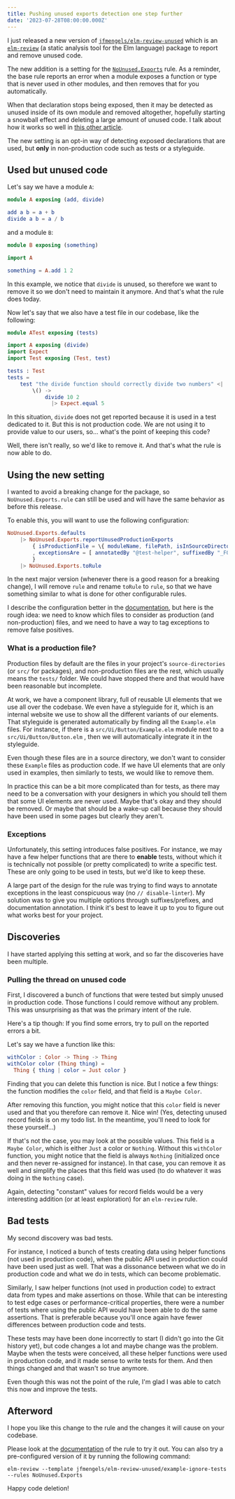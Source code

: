 ```yaml
---
title: Pushing unused exports detection one step further
date: '2023-07-28T08:00:00.000Z'
---
```


I just released a new version of [`jfmengels/elm-review-unused`](https://package.elm-lang.org/packages/jfmengels/elm-review-unused/latest/) which is an [`elm-review`](https://elm-review.com) (a static analysis tool for the Elm language) package to report and remove unused code.

The new addition is a setting for the [`NoUnused.Exports`](https://package.elm-lang.org/packages/jfmengels/elm-review-unused/latest/NoUnused-Exports) rule.
As a reminder, the base rule reports an error when a module exposes a function or type that is never used in other modules, and then removes that for you automatically.

When that declaration stops being exposed, then it may be detected as unused inside of its own module and removed altogether, hopefully starting a snowball effect and deleting a large amount of unused code. I talk about how it works so well in [this other article](/safe-dead-code-removal/).

The new setting is an opt-in way of detecting exposed declarations that are used, but **only** in non-production code such as tests or a styleguide.

## Used but unused code

Let's say we have a module `A`:

```elm
module A exposing (add, divide)

add a b = a + b
divide a b = a / b
```

and a module `B`:

```elm
module B exposing (something)

import A

something = A.add 1 2
```

In this example, we notice that `divide` is unused, so therefore we want to remove it so we don't need to maintain it anymore. And that's what the rule does today.

Now let's say that we also have a test file in our codebase, like the following:

```elm
module ATest exposing (tests)

import A exposing (divide)
import Expect
import Test exposing (Test, test)

tests : Test
tests =
    test "the divide function should correctly divide two numbers" <|
        \() ->
            divide 10 2
              |> Expect.equal 5
```

In this situation, `divide` does not get reported because it is used in a test dedicated to it. But this is not production code. We are not using it to provide value to our users, so... what's the point of keeping this code?

Well, there isn't really, so we'd like to remove it. And that's what the rule is now able to do.

## Using the new setting

I wanted to avoid a breaking change for the package, so `NoUnused.Exports.rule` can still be used and will have the same behavior as before this release.

To enable this, you will want to use the following configuration:

```elm
NoUnused.Exports.defaults
    |> NoUnused.Exports.reportUnusedProductionExports
        { isProductionFile = \{ moduleName, filePath, isInSourceDirectories } -> isInSourceDirectories
        , exceptionsAre = [ annotatedBy "@test-helper", suffixedBy "_FOR_TESTS" ]
        }
	|> NoUnused.Exports.toRule
```

In the next major version (whenever there is a good reason for a breaking change), I will remove `rule` and rename `toRule` to `rule`, so that we have something similar to what is done for other configurable rules.

I describe the configuration better in the [documentation](https://package.elm-lang.org/packages/jfmengels/elm-review-unused/latest/NoUnused-Exports), but here is the rough idea: we need to know which files to consider as production (and non-production) files, and we need to have a way to tag exceptions to remove false positives.

### What is a production file?

Production files by default are the files in your project's `source-directories` (or `src/` for packages), and non-production files are the rest, which usually means the `tests/` folder. We could have stopped there and that would have been reasonable but incomplete.

At work, we have a component library, full of reusable UI elements that we use all over the codebase. We even have a styleguide for it, which is an internal website we use to show all the different variants of our elements. That styleguide is generated automatically by finding all the `Example.elm` files. For instance, if there is a `src/Ui/Button/Example.elm` module next to a `src/Ui/Button/Button.elm` , then we will automatically integrate it in the styleguide.

Even though these files are in a source directory, we don't want to consider these `Example` files as production code. If we have UI elements that are only used in examples, then similarly to tests, we would like to remove them.

In practice this can be a bit more complicated than for tests, as there may need to be a conversation with your designers in which you should tell them that some UI elements are never used. Maybe that's okay and they should be removed. Or maybe that should be a wake-up call because they should have been used in some pages but clearly they aren't.

### Exceptions

Unfortunately, this setting introduces false positives. For instance, we may have a few helper functions that are there to **enable** tests, without which it is technically not possible (or pretty complicated) to write a specific test. These are only going to be used in tests, but we'd like to keep these.

A large part of the design for the rule was trying to find ways to annotate exceptions in the least conspicuous way (no `// disable-linter`).
My solution was to give you multiple options through suffixes/prefixes, and documentation annotation. I think it's best
to leave it up to you to figure out what works best for your project.

## Discoveries


I have started applying this setting at work, and so far the discoveries have been multiple.

### Pulling the thread on unused code

First, I discovered a bunch of functions that were tested but simply unused in production code. Those functions I could remove without any problem.
This was unsurprising as that was the primary intent of the rule.

Here's a tip though: If you find some errors, try to pull on the reported errors a bit.

Let's say we have a function like this:

```elm
withColor : Color -> Thing -> Thing
withColor color (Thing thing) =
  Thing { thing | color = Just color }
```

Finding that you can delete this function is nice. But I notice a few things: the function modifies the `color` field, and that field is a `Maybe Color`.

After removing this function, you might notice that this `color` field is never used and that you therefore can remove it. Nice win!
(Yes, detecting unused record fields is on my todo list. In the meantime, you'll need to look for these yourself...)

If that's not the case, you may look at the possible values. This field is a `Maybe Color`, which is either `Just` a color or `Nothing`.
Without this `withColor` function, you might notice that the field is always `Nothing` (initialized once and then never re-assigned for instance).
In that case, you can remove it as well and simplify the places that this field was used (to do whatever it was doing in the `Nothing` case).

Again, detecting "constant" values for record fields would be a very interesting addition (or at least exploration) for an `elm-review` rule.


## Bad tests

My second discovery was bad tests.

For instance, I noticed a bunch of tests creating data using helper functions (not used in production code), when the public API used in production could have been used just as well. That was a dissonance between what we do in production code and what we do in tests, which can become problematic.

Similarly, I saw helper functions (not used in production code) to extract data from types and make assertions on those. While that can be interesting to test edge cases or performance-critical properties, there were a number of tests where using the public API would have been able to do the same assertions. That is preferable because you'll once again have fewer differences between production code and tests.

These tests may have been done incorrectly to start (I didn't go into the Git history yet), but code changes a lot and maybe change was the problem. Maybe when the tests were conceived, all these helper functions were used in production code, and it made sense to write tests for them. And then things changed and that wasn't so true anymore.

Even though this was not the point of the rule, I'm glad I was able to catch this now and improve the tests.

## Afterword

I hope you like this change to the rule and the changes it will cause on your codebase.

Please look at the [documentation](https://package.elm-lang.org/packages/jfmengels/elm-review-unused/latest/NoUnused-Exports) of the rule to try it out. You can also try a pre-configured version of it by running the following command:
```
elm-review --template jfmengels/elm-review-unused/example-ignore-tests --rules NoUnused.Exports
```

Happy code deletion!